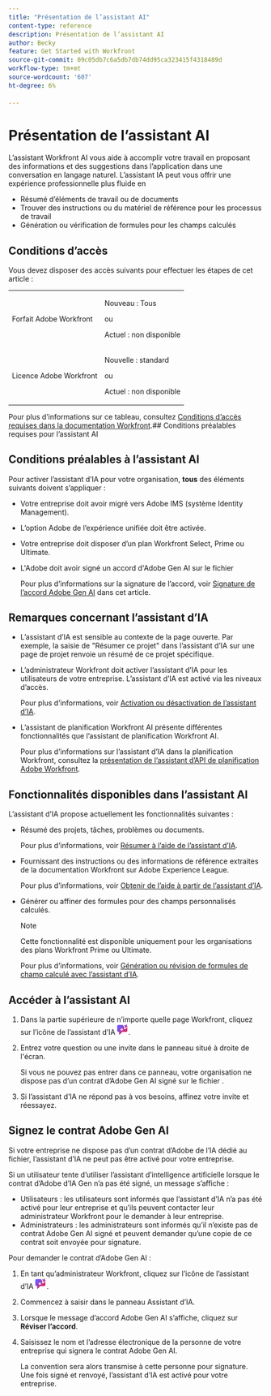 ```yaml
---
title: "Présentation de l’assistant AI"
content-type: reference
description: Présentation de l’assistant AI
author: Becky
feature: Get Started with Workfront
source-git-commit: 09c05db7c6a5db7db74dd95ca323415f4318489d
workflow-type: tm+mt
source-wordcount: '607'
ht-degree: 6%

---
```


# Présentation de l’assistant AI

L’assistant Workfront AI vous aide à accomplir votre travail en proposant des informations et des suggestions dans l’application dans une conversation en langage naturel. L’assistant IA peut vous offrir une expérience professionnelle plus fluide en

* Résumé d’éléments de travail ou de documents
* Trouver des instructions ou du matériel de référence pour les processus de travail
* Génération ou vérification de formules pour les champs calculés

## Conditions d’accès

Vous devez disposer des accès suivants pour effectuer les étapes de cet article :

<table style="table-layout:auto"> 
 <col> 
 <col> 
 <tbody> 
  <tr> 
   <td role="rowheader">Forfait Adobe Workfront</td> 
   <td><p>Nouveau : Tous</p>
       <p>ou</p>
       <p>Actuel : non disponible</p></td>
  </tr> 
  <tr> 
   <td role="rowheader">Licence Adobe Workfront</td> 
   <td><p>Nouvelle : standard</p>
       <p>ou</p>
       <p>Actuel : non disponible</p></td>
  </tr> 
 </tbody> 
</table>

Pour plus d’informations sur ce tableau, consultez [Conditions d’accès requises dans la documentation Workfront](/help/quicksilver/administration-and-setup/add-users/access-levels-and-object-permissions/access-level-requirements-in-documentation.md).## Conditions préalables requises pour l’assistant AI

## Conditions préalables à l’assistant AI

Pour activer l’assistant d’IA pour votre organisation, **tous** des éléments suivants doivent s’appliquer :

* Votre entreprise doit avoir migré vers Adobe IMS (système Identity Management).
* L’option Adobe de l’expérience unifiée doit être activée.
* Votre entreprise doit disposer d’un plan Workfront Select, Prime ou Ultimate.
* L&#39;Adobe doit avoir signé un accord d&#39;Adobe Gen AI sur le fichier

  Pour plus d’informations sur la signature de l’accord, voir [Signature de l’accord Adobe Gen AI](/help/quicksilver/workfront-basics/ai-assistant/ai-assistant-overview.md#sign-the-adobe-gen-ai-agreement) dans cet article.

## Remarques concernant l’assistant d’IA

* L’assistant d’IA est sensible au contexte de la page ouverte. Par exemple, la saisie de &quot;Résumer ce projet&quot; dans l’assistant d’IA sur une page de projet renvoie un résumé de ce projet spécifique.
* L’administrateur Workfront doit activer l’assistant d’IA pour les utilisateurs de votre entreprise. L’assistant d’IA est activé via les niveaux d’accès.

  Pour plus d’informations, voir [Activation ou désactivation de l’assistant d’IA](/help/quicksilver/workfront-basics/ai-assistant/enable-or-disable-assistant.md).

* L’assistant de planification Workfront AI présente différentes fonctionnalités que l’assistant de planification Workfront AI.

  Pour plus d’informations sur l’assistant d’IA dans la planification Workfront, consultez la [présentation de l’assistant d’API de planification Adobe Workfront](/help/quicksilver/planning/general/planning-ai-assistant-overview.md).


## Fonctionnalités disponibles dans l’assistant AI

L’assistant d’IA propose actuellement les fonctionnalités suivantes :

* Résumé des projets, tâches, problèmes ou documents.

  Pour plus d’informations, voir [Résumer à l’aide de l’assistant d’IA](/help/quicksilver/workfront-basics/ai-assistant/summarize-this.md).

* Fournissant des instructions ou des informations de référence extraites de la documentation Workfront sur Adobe Experience League.

  Pour plus d’informations, voir [Obtenir de l’aide à partir de l’assistant d’IA](/help/quicksilver/workfront-basics/ai-assistant/use-ai-to-retrieve-instructions.md).

* Générer ou affiner des formules pour des champs personnalisés calculés.

  >[!NOTE]
  >
  >Cette fonctionnalité est disponible uniquement pour les organisations des plans Workfront Prime ou Ultimate.

  Pour plus d’informations, voir [Génération ou révision de formules de champ calculé avec l’assistant d’IA](/help/quicksilver/workfront-basics/ai-assistant/use-ai-assistant-to-check-formulas.md).

## Accéder à l’assistant AI

1. Dans la partie supérieure de n’importe quelle page Workfront, cliquez sur l’icône de l’assistant d’IA ![](/help/quicksilver/workfront-basics/ai-assistant/assets/ai-assistant-icon.png).
1. Entrez votre question ou une invite dans le panneau situé à droite de l&#39;écran.

   Si vous ne pouvez pas entrer dans ce panneau, votre organisation ne dispose pas d’un contrat d’Adobe Gen AI signé sur le fichier .

1. Si l’assistant d’IA ne répond pas à vos besoins, affinez votre invite et réessayez.

## Signez le contrat Adobe Gen AI

Si votre entreprise ne dispose pas d’un contrat d’Adobe de l’IA dédié au fichier, l’assistant d’IA ne peut pas être activé pour votre entreprise.

Si un utilisateur tente d’utiliser l’assistant d’intelligence artificielle lorsque le contrat d’Adobe d’IA Gen n’a pas été signé, un message s’affiche :

* Utilisateurs : les utilisateurs sont informés que l’assistant d’IA n’a pas été activé pour leur entreprise et qu’ils peuvent contacter leur administrateur Workfront pour le demander à leur entreprise.
* Administrateurs : les administrateurs sont informés qu’il n’existe pas de contrat Adobe Gen AI signé et peuvent demander qu’une copie de ce contrat soit envoyée pour signature.

Pour demander le contrat d’Adobe Gen AI :

1. En tant qu’administrateur Workfront, cliquez sur l’icône de l’assistant d’IA ![](/help/quicksilver/workfront-basics/ai-assistant/assets/ai-assistant-icon.png).
1. Commencez à saisir dans le panneau Assistant d’IA.
1. Lorsque le message d’accord Adobe Gen AI s’affiche, cliquez sur **Réviser l’accord**.
1. Saisissez le nom et l’adresse électronique de la personne de votre entreprise qui signera le contrat Adobe Gen AI.

   La convention sera alors transmise à cette personne pour signature. Une fois signé et renvoyé, l’assistant d’IA est activé pour votre entreprise.


